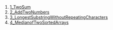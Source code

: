 1. <a href="leetcode/1_TwoSum.md">1_TwoSum</a>
2. <a href="leetcode/2_AddTwoNumbers.md">2_AddTwoNumbers</a>
3. <a href="leetcode/3_LongestSubstringWithoutRepeatingCharacters.md">3_LongestSubstringWithoutRepeatingCharacters</a>
4. <a href="leetcode/4_MedianofTwoSortedArrays.md">4_MedianofTwoSortedArrays</a>
